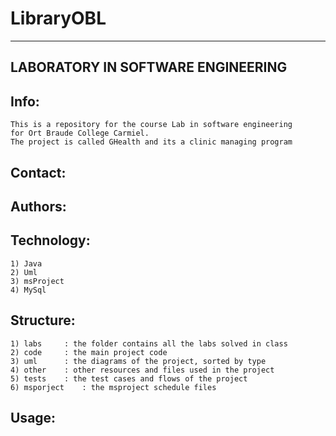 # LibraryOBL

-----------------------------------
LABORATORY IN SOFTWARE ENGINEERING
-----------------------------------
		

Info:
-----
	This is a repository for the course Lab in software engineering
	for Ort Braude College Carmiel.
	The project is called GHealth and its a clinic managing program
	

Contact:
--------

Authors:
--------



Technology:
----------
	1) Java
	2) Uml
	3) msProject
	4) MySql
 
Structure:
----------
	1) labs 	: the folder contains all the labs solved in class
	2) code 	: the main project code
	3) uml 		: the diagrams of the project, sorted by type
	4) other 	: other resources and files used in the project
	5) tests	: the test cases and flows of the project
	6) msporject 	: the msproject schedule files

Usage:
------
	 

